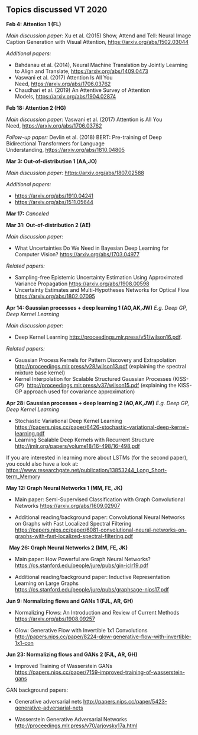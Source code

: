 ## Topics discussed VT 2020

__Feb 4: Attention 1 (FL)__

_Main discussion paper:_ Xu et al. (2015) Show, Attend and Tell: Neural Image Caption Generation with Visual Attention, https://arxiv.org/abs/1502.03044

_Additional papers:_
* Bahdanau et al. (2014), Neural Machine Translation by Jointly Learning to Align and Translate, https://arxiv.org/abs/1409.0473
* Vaswani et al. (2017) Attention Is All You Need, https://arxiv.org/abs/1706.03762
* Chaudhari et al. (2019) An Attentive Survey of Attention Models, https://arxiv.org/abs/1904.02874

__Feb 18: Attention 2 (HG)__

_Main discussion paper:_ Vaswani et al. (2017) Attention is All You Need, https://arxiv.org/abs/1706.03762

_Follow-up paper:_ Devlin et al. (2018) BERT: Pre-training of Deep Bidirectional Transformers for Language Understanding, https://arxiv.org/abs/1810.04805

__Mar 3: Out-of-distribution 1 (AA,JO)__

_Main discussion paper:_ https://arxiv.org/abs/1807.02588

_Additional papers:_
* https://arxiv.org/abs/1910.04241
* https://arxiv.org/abs/1511.05644

__Mar 17:__  _Canceled_

__Mar 31: Out-of-distribution 2 (AE)__

_Main discussion paper:_
* What Uncertainties Do We Need in Bayesian Deep Learning for Computer Vision?
https://arxiv.org/abs/1703.04977

_Related papers:_
* Sampling-free Epistemic Uncertainty Estimation Using Approximated Variance Propagation
https://arxiv.org/abs/1908.00598
* Uncertainty Estimates and Multi-Hypotheses Networks for Optical Flow
https://arxiv.org/abs/1802.07095

__Apr 14: Gaussian processes + deep learning 1 (AO,AK,JW)__
_E.g. Deep GP, Deep Kernel Learning_

_Main discussion paper:_
* Deep Kernel Learning http://proceedings.mlr.press/v51/wilson16.pdf.

_Related papers:_
* Gaussian Process Kernels for Pattern Discovery and Extrapolation http://proceedings.mlr.press/v28/wilson13.pdf (explaining the spectral mixture base kernel)
* Kernel Interpolation for Scalable Structured Gaussian Processes (KISS-GP)  http://proceedings.mlr.press/v37/wilson15.pdf (explaining the KISS-GP approach used for covariance approximation)

__Apr 28: Gaussian processes + deep learning 2 (AO,AK,JW)__
_E.g. Deep GP, Deep Kernel Learning_

* Stochastic Variational Deep Kernel Learning https://papers.nips.cc/paper/6426-stochastic-variational-deep-kernel-learning.pdf
* Learning Scalable Deep Kernels with Recurrent Structure http://jmlr.org/papers/volume18/16-498/16-498.pdf

If you are interested in learning more about LSTMs (for the second paper), you could also have a look at:
https://www.researchgate.net/publication/13853244_Long_Short-term_Memory


__May 12: Graph Neural Networks 1 (MM, FE, JK)__

* Main paper: Semi-Supervised Classification with Graph Convolutional Networks https://arxiv.org/abs/1609.02907

* Additional reading/background paper: Convolutional Neural Networks on Graphs with Fast Localized Spectral Filtering https://papers.nips.cc/paper/6081-convolutional-neural-networks-on-graphs-with-fast-localized-spectral-filtering.pdf

 
__May 26: Graph Neural Networks 2 (MM, FE, JK)__


* Main paper: How Powerful are Graph Neural Networks? https://cs.stanford.edu/people/jure/pubs/gin-iclr19.pdf

* Additional reading/background paper: Inductive Representation Learning on Large Graphs https://cs.stanford.edu/people/jure/pubs/graphsage-nips17.pdf



__Jun 9: Normalizing flows and GANs 1 (FJL, AR, GH)__

* Normalizing Flows: An Introduction and Review of Current Methods
https://arxiv.org/abs/1908.09257

* Glow: Generative Flow with Invertible 1x1 Convolutions
http://papers.nips.cc/paper/8224-glow-generative-flow-with-invertible-1x1-con


__Jun 23: Normalizing flows and GANs 2 (FJL, AR, GH)__

* Improved Training of Wasserstein GANs
https://papers.nips.cc/paper/7159-improved-training-of-wasserstein-gans

GAN background papers:

* Generative adversarial nets
http://papers.nips.cc/paper/5423-generative-adversarial-nets

* Wasserstein Generative Adversarial Networks
http://proceedings.mlr.press/v70/arjovsky17a.html

